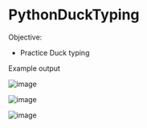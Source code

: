# PythonDuckTyping


Objective:
- Practice Duck typing

Example output

![image](https://user-images.githubusercontent.com/97081479/182565027-f349b45c-94b6-4902-a1ec-2fa41a951d9e.png)

![image](https://user-images.githubusercontent.com/97081479/182565149-b5c2c206-9686-42b6-aaec-19ef6e44823f.png)

![image](https://user-images.githubusercontent.com/97081479/182565254-56edff1f-7abc-4cb6-a4a4-4c2f9deb0f16.png)


